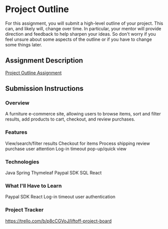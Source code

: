 # Project Outline
For this assignment, you will submit a high-level outline of your project. This can, and likely will, change over time. In particular, your mentor will provide direction and feedback to help sharpen your ideas. So don't worry if you feel unsure about some aspects of the outline or if you have to change some things later.


## Assignment Description
[Project Outline Assignment](https://education.launchcode.org/liftoff/modules/assignments/project-outline)

## Submission Instructions

### Overview
A furniture e-commerce site, allowing users to browse items, sort and filter results, add products to cart, checkout, and review purchases.
### Features
View/search/filter results
Checkout for items
Process shipping
review purchase
user attention
Log-in timeout
pop-up/quick view
### Technologies
Java
Spring
Thymeleaf
Paypal SDK
SQL
React
### What I'll Have to Learn
Paypal SDK
React
Log-in timeout
user authentication
### Project Tracker
https://trello.com/b/p8cCGVoJ/liftoff-project-board
